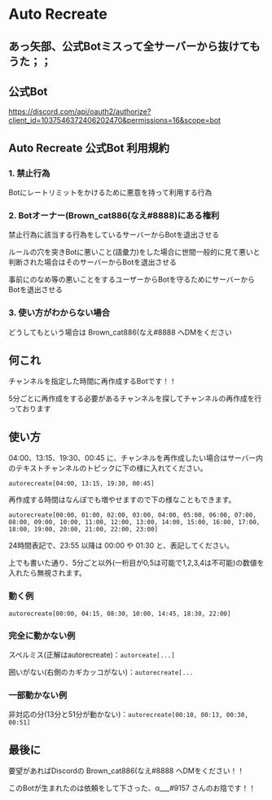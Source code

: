 # Auto Recreate


## あっ矢部、公式Botミスって全サーバーから抜けてもうた；；

## 公式Bot

https://discord.com/api/oauth2/authorize?client_id=1037546372406202470&permissions=16&scope=bot

## Auto Recreate 公式Bot 利用規約

### 1. 禁止行為

Botにレートリミットをかけるために悪意を持って利用する行為

### 2. Botオーナー(Brown_cat886(なえ#8888)にある権利

禁止行為に該当する行為をしているサーバーからBotを退出させる

ルールの穴を突きBotに悪いこと(語彙力)をした場合に世間一般的に見て悪いと判断された場合はそのサーバーからBotを退出させる

事前にのなめ等の悪いことをするユーザーからBotを守るためにサーバーからBotを退出させる

### 3. 使い方がわからない場合

どうしてもという場合は Brown_cat886(なえ#8888 へDMをください


## 何これ

チャンネルを指定した時間に再作成するBotです！！

5分ごとに再作成をする必要があるチャンネルを探してチャンネルの再作成を行っております


## 使い方

04:00、13:15、19:30、00:45 に、チャンネルを再作成したい場合はサーバー内のテキストチャンネルのトピックに下の様に入れてください。

`autorecreate[04:00, 13:15, 19:30, 00:45]`

再作成する時間はなんぼでも増やせますので下の様なこともできます。

`autorecreate[00:00, 01:00, 02:00, 03:00, 04:00, 05:00, 06:00, 07:00, 08:00, 09:00, 10:00, 11:00, 12:00, 13:00, 14:00, 15:00, 16:00, 17:00, 18:00, 19:00, 20:00, 21:00, 22:00, 23:00]`

24時間表記で、23:55 以降は 00:00 や 01:30 と、表記してください。

上でも書いた通り、5分ごと以外(一桁目が0,5は可能で1,2,3,4は不可能)の数値を入れたら無視されます。

### 動く例

`autorecreate[00:00, 04:15, 08:30, 10:00, 14:45, 18:30, 22:00]`

### 完全に動かない例

スペルミス(正解はautorecreate)：`autorceate[...]`

囲いがない(右側のカギカッコがない)：`autorecreate[...`

### 一部動かない例

非対応の分(13分と51分が動かない)：`autorecreate[00:10, 00:13, 00:30, 00:51]`

## 最後に

要望があればDiscordの Brown_cat886(なえ#8888 へDMをください！！

このBotが生まれたのは依頼をして下さった、α___#9157 さんのお陰です！！
